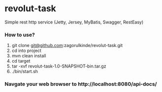 # revolut-task
Simple rest http service (Jetty, Jersey, MyBatis, Swagger, RestEasy)

### How to use?

  1. git clone git@github.com:zagorulkinde/revolut-task.git
  2. cd into project
  3. mvn clean install 
  4. cd target 
  5. tar -xvf revolut-task-1.0-SNAPSHOT-bin.tar.gz
  6. ./bin/start.sh
  
### Navgate your web browser to http://localhost:8080/api-docs/
